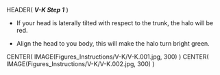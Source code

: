HEADER( *__V-K Step 1__* )

- If your head is laterally tilted with respect to the trunk, the halo will be red.

- Align the head to you body, this will make the halo turn bright green.

CENTER( IMAGE(Figures_Instructions/V-K/V-K.001.jpg, 300)  )
CENTER( IMAGE(Figures_Instructions/V-K/V-K.002.jpg, 300) )
